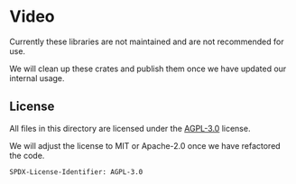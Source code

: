 # Video

Currently these libraries are not maintained and are not recommended for use.

We will clean up these crates and publish them once we have updated our internal usage.

## License

All files in this directory are licensed under the [AGPL-3.0](../LICENSE.AGPL-3.0) license.

We will adjust the license to MIT or Apache-2.0 once we have refactored the code.

`SPDX-License-Identifier: AGPL-3.0`
